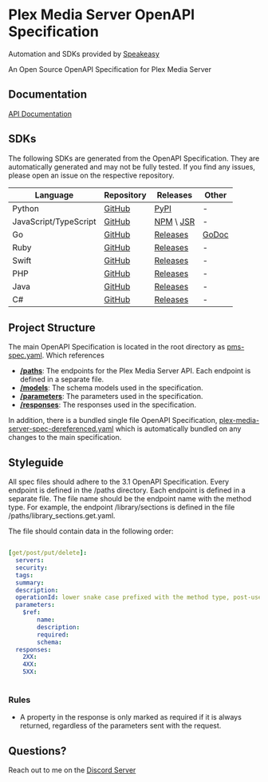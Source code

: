 # Plex Media Server OpenAPI Specification

Automation and SDKs provided by [Speakeasy](https://speakeasyapi.dev/)

An Open Source OpenAPI Specification for Plex Media Server

## Documentation

[API Documentation](https://plexapi.dev)

## SDKs

The following SDKs are generated from the OpenAPI Specification. They are automatically generated and may not be fully tested. If you find any issues, please open an issue on the respective repository.

| Language              | Repository                                        | Releases                                                                                         | Other                                                   |
| --------------------- | ------------------------------------------------- | ------------------------------------------------------------------------------------------------ | ------------------------------------------------------- |
| Python                | [GitHub](https://github.com/LukeHagar/plexpy)     | [PyPI](https://pypi.org/project/plex-api-client/)                                                | -                                                       |
| JavaScript/TypeScript | [GitHub](https://github.com/LukeHagar/plexjs)     | [NPM](https://www.npmjs.com/package/@lukehagar/plexjs) \ [JSR](https://jsr.io/@lukehagar/plexjs) | -                                                       |
| Go                    | [GitHub](https://github.com/LukeHagar/plexgo)     | [Releases](https://github.com/LukeHagar/plexgo/releases)                                         | [GoDoc](https://pkg.go.dev/github.com/LukeHagar/plexgo) |
| Ruby                  | [GitHub](https://github.com/LukeHagar/plexruby)   | [Releases](https://github.com/LukeHagar/plexruby/releases)                                       | -                                                       |
| Swift                 | [GitHub](https://github.com/LukeHagar/plexswift)  | [Releases](https://github.com/LukeHagar/plexswift/releases)                                      | -                                                       |
| PHP                   | [GitHub](https://github.com/LukeHagar/plexphp)    | [Releases](https://github.com/LukeHagar/plexphp/releases)                                        | -                                                       |
| Java                  | [GitHub](https://github.com/LukeHagar/plexjava)   | [Releases](https://github.com/LukeHagar/plexjava/releases)                                       | -                                                       |
| C#                    | [GitHub](https://github.com/LukeHagar/plexcsharp) | [Releases](https://github.com/LukeHagar/plexcsharp/releases)                                     | -                                                       |

## Project Structure

The main OpenAPI Specification is located in the root directory as [pms-spec.yaml](https://github.com/LukeHagar/plex-api-spec/blob/main/pms-spec.yaml). Which references 

 - [**/paths**](https://github.com/LukeHagar/plex-api-spec/tree/main/paths): The endpoints for the Plex Media Server API. Each endpoint is defined in a separate file.
 - [**/models**](https://github.com/LukeHagar/plex-api-spec/tree/main/models): The schema models used in the specification.
 - [**/parameters**](https://github.com/LukeHagar/plex-api-spec/tree/main/parameters): The parameters used in the specification.
 - [**/responses**](https://github.com/LukeHagar/plex-api-spec/tree/main/responses): The responses used in the specification.

In addition, there is a bundled single file OpenAPI Specification, [plex-media-server-spec-dereferenced.yaml](https://github.com/LukeHagar/plex-api-spec/blob/main/plex-media-server-spec-dereferenced.yaml) which is automatically bundled on any changes to the main specification.

## Styleguide

All spec files should adhere to the 3.1 OpenAPI Specification.
Every endpoint is defined in the /paths directory. Each endpoint is defined in a separate file. The file name should be the endpoint name with the method type. For example, the endpoint /library/sections is defined in the file /paths/library_sections.get.yaml. 

The file should contain data in the following order:

```yaml

[get/post/put/delete]:
  servers:
  security:
  tags:
  summary:
  description:
  operationId: lower snake case prefixed with the method type, post-user-sign-in-data
  parameters:
    $ref:
        name:
        description:
        required:
        schema:
  responses:
    2XX:
    4XX:
    5XX:
  
```

### Rules
 - A property in the response is only marked as required if it is always returned, regardless of the parameters sent with the request.

## Questions?

Reach out to me on the [Discord Server](https://discord.gg/mxqjsJHwUm)
